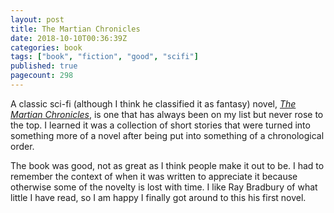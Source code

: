 ```yaml
---
layout: post
title: The Martian Chronicles
date: 2018-10-10T00:36:39Z
categories: book
tags: ["book", "fiction", "good", "scifi"]
published: true
pagecount: 298
---
```


A classic sci-fi (although I think he classified it as fantasy) novel,
[*The Martian Chronicles*][book-amaz], is one that has always been on my
list but never rose to the top. I learned it was a collection of short stories that were turned into
something more of a novel after being put into something of a chronological order.

The book was good, not as great as I think people make it out to be. I had to remember the context
of when it was written to appreciate it because otherwise some of the novelty is lost with time. I
like Ray Bradbury of what little I have read, so I am happy I finally got around to this his first
novel.

[book-amaz]:      http://a.co/d/9knFvL5
